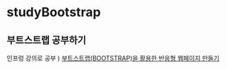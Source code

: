 # studyBootstrap
## 부트스트랩 공부하기
인프렁 강의로 공부 ) [부트스트랩(BOOTSTRAP)을 활용한 반응형 웹페이지 만들기](https://www.inflearn.com/course/rwd-bootstrap)

